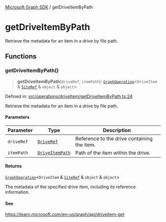 [Microsoft Graph SDK](README.md) / getDriveItemByPath

# getDriveItemByPath

Retrieve the metadata for an item in a drive by file path.

## Functions

### getDriveItemByPath()

> **getDriveItemByPath**(`driveRef`, `itemPath`): [`GraphOperation`](GraphOperation.md#graphoperation)\<`DriveItem` & [`SiteRef`](SiteRef.md#siteref) & `object` & `object`\>

Defined in: [src/operations/driveItem/getDriveItemByPath.ts:24](https://github.com/Future-Secure-AI/microsoft-graph/blob/main/src/operations/driveItem/getDriveItemByPath.ts#L24)

Retrieve the metadata for an item in a drive by file path.

#### Parameters

| Parameter | Type | Description |
| ------ | ------ | ------ |
| `driveRef` | [`DriveRef`](DriveRef.md#driveref) | Reference to the drive containing the item. |
| `itemPath` | [`DriveItemPath`](DriveItemPath.md#driveitempath) | Path of the item within the drive. |

#### Returns

[`GraphOperation`](GraphOperation.md#graphoperation)\<`DriveItem` & [`SiteRef`](SiteRef.md#siteref) & `object` & `object`\>

The metadata of the specified drive item, including its reference information.

#### See

https://learn.microsoft.com/en-us/graph/api/driveitem-get
